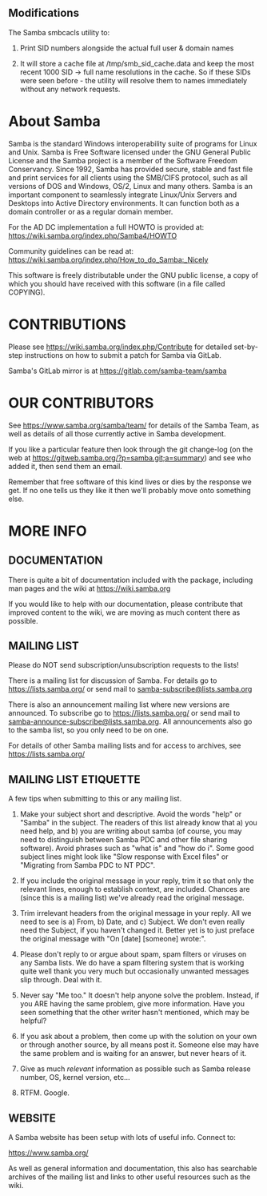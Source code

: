 Modifications
-------------
The Samba smbcacls utility to:
1. Print SID numbers alongside the actual full user & domain names

2. It will store a cache file at /tmp/smb_sid_cache.data and keep the most recent 1000 SID -> full name resolutions in the cache.
So if these SIDs were seen before - the utility will resolve them to names immediately without any network requests.


About Samba
===========

Samba is the standard Windows interoperability suite of
programs for Linux and Unix.
Samba is Free Software licensed under the GNU General Public License and
the Samba project is a member of the Software Freedom Conservancy.
Since 1992, Samba has provided secure, stable and fast file and print services
for all clients using the SMB/CIFS protocol, such as all versions of DOS
and Windows, OS/2, Linux and many others.
Samba is an important component to seamlessly integrate Linux/Unix Servers and
Desktops into Active Directory environments. It can function both as a
domain controller or as a regular domain member.


For the AD DC implementation a full HOWTO is provided at:
      https://wiki.samba.org/index.php/Samba4/HOWTO

Community guidelines can be read at:
      https://wiki.samba.org/index.php/How_to_do_Samba:_Nicely

This software is freely distributable under the GNU public license, a
copy of which you should have received with this software (in a file
called COPYING).



CONTRIBUTIONS
=============

Please see https://wiki.samba.org/index.php/Contribute
for detailed set-by-step instructions on how to submit a patch
for Samba via GitLab.

Samba's GitLab mirror is at https://gitlab.com/samba-team/samba

OUR CONTRIBUTORS
================

See https://www.samba.org/samba/team/ for details of the Samba Team,
as well as details of all those currently active in Samba development.

If you like a particular feature then look through the git change-log
(on the web at https://gitweb.samba.org/?p=samba.git;a=summary) and see
who added it, then send them an email.

Remember that free software of this kind lives or dies by the response
we get. If no one tells us they like it then we'll probably move onto
something else.


MORE INFO
=========

DOCUMENTATION
-------------

There is quite a bit of documentation included with the package,
including man pages and the wiki at https://wiki.samba.org

If you would like to help with our documentation, please contribute
that improved content to the wiki, we are moving as much content there
as possible.


MAILING LIST
------------

Please do NOT send subscription/unsubscription requests to the lists!

There is a mailing list for discussion of Samba.  For details go to
<https://lists.samba.org/> or send mail to <samba-subscribe@lists.samba.org>

There is also an announcement mailing list where new versions are
announced.  To subscribe go to <https://lists.samba.org/> or send mail
to <samba-announce-subscribe@lists.samba.org>.  All announcements also
go to the samba list, so you only need to be on one.

For details of other Samba mailing lists and for access to archives, see
<https://lists.samba.org/>


MAILING LIST ETIQUETTE
----------------------

A few tips when submitting to this or any mailing list.

1. Make your subject short and descriptive. Avoid the words "help" or
   "Samba" in the subject. The readers of this list already know that
   a) you need help, and b) you are writing about samba (of course,
   you may need to distinguish between Samba PDC and other file
   sharing software). Avoid phrases such as "what is" and "how do
   i". Some good subject lines might look like "Slow response with
   Excel files" or "Migrating from Samba PDC to NT PDC".

2. If you include the original message in your reply, trim it so that
   only the relevant lines, enough to establish context, are
   included. Chances are (since this is a mailing list) we've already
   read the original message.

3. Trim irrelevant headers from the original message in your
   reply. All we need to see is a) From, b) Date, and c) Subject. We
   don't even really need the Subject, if you haven't changed
   it. Better yet is to just preface the original message with "On
   [date] [someone] wrote:".

4. Please don't reply to or argue about spam, spam filters or viruses
   on any Samba lists. We do have a spam filtering system that is
   working quite well thank you very much but occasionally unwanted
   messages slip through. Deal with it.

5. Never say "Me too." It doesn't help anyone solve the
   problem. Instead, if you ARE having the same problem, give more
   information. Have you seen something that the other writer hasn't
   mentioned, which may be helpful?

6. If you ask about a problem, then come up with the solution on your
   own or through another source, by all means post it. Someone else
   may have the same problem and is waiting for an answer, but never
   hears of it.

7. Give as much *relevant* information as possible such as Samba
   release number, OS, kernel version, etc...

8. RTFM. Google.


WEBSITE
-------

A Samba website has been setup with lots of useful info. Connect to:

https://www.samba.org/

As well as general information and documentation, this also has searchable
archives of the mailing list and links to other useful resources such as
the wiki.
